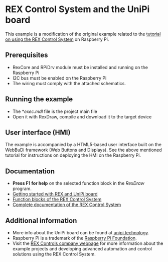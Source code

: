 ﻿REX Control System and the UniPi board
======================================

This example is a modification of the original example related to the [tutorial on using the REX Control System](http://www.rexcontrols.com/articles/getting-started-with-rex-on-raspberry-pi)
on Raspberry Pi.

## Prerequisites ##

- RexCore and RPiDrv module must be installed and running on the Raspberry Pi
- I2C bus must be enabled on the Raspberry Pi
- The wiring must comply with the attached schematics. 

## Running the example ##

- The **exec.mdl* file is the project main file
- Open it with RexDraw, compile and download it to the target device

## User interface (HMI) ##

The example is accompanied by a HTML5-based user interface built on the 
WebBuDi framework (Web Buttons and Displays). See the above mentioned tutorial 
for instructions on deploying the HMI on the Raspberry Pi.

## Documentation ##

- **Press F1 for help** on the selected function block in the *RexDraw* program.
- [Getting started with REX and UniPi board](https://www.rexcontrols.com/media/2.50.1/doc/ENGLISH/MANUALS/RexGettingStarted/RexGettingStarted_UniPi_ENG.html)
- [Function blocks of the REX Control System](https://www.rexcontrols.com/media/2.50.1/doc/ENGLISH/MANUALS/BRef/BRef_ENG.html)
- [Complete documentation of the REX Control System](http://www.rexcontrols.com/documentation-and-support)

## Additional information ##

- More info about the UniPi board can be found at [unipi.technology](http://www.unipi.technology).
- Raspberry Pi is a trademark of the [Raspberry Pi Foundation](http://www.raspberrypi.org).
- Visit the [REX Controls company webpage](http://www.rexcontrols.com) 
for more information about the example projects and developing advanced 
automation and control solutions using the REX Control System.